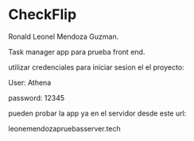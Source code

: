 # CheckFlip

Ronald Leonel Mendoza Guzman.


Task manager app para prueba front end.


utilizar credenciales para iniciar sesion el el proyecto:


User: Athena


password: 12345


pueden probar la app ya en el servidor desde este url: 

leonemendozapruebasserver.tech
